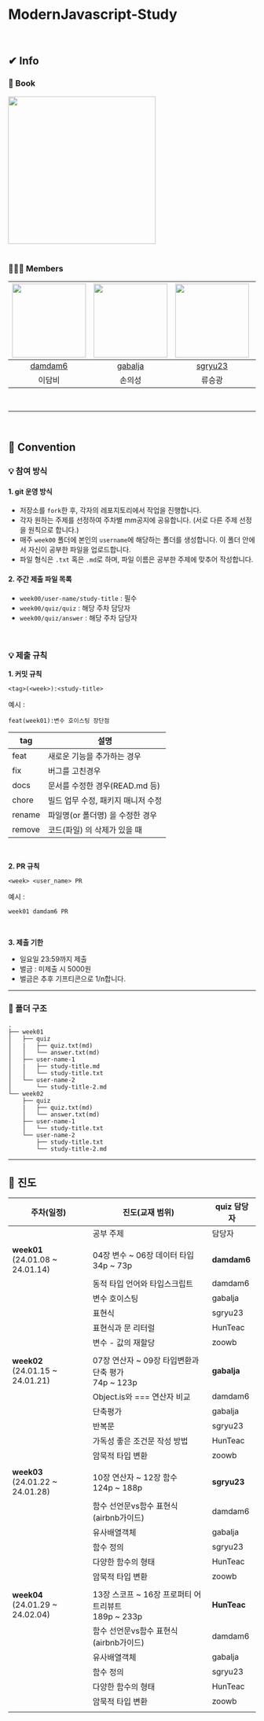 # ModernJavascript-Study
<br>

## ✔ Info

### 📕 Book

<img src="https://github.com/damdam6/ModernJavascript-Study/assets/47710007/9aba00f7-f3cd-46e2-b0b8-88edbe827002" width="300">
<br>
<br>

### 🧑‍🤝‍🧑 Members

|<img src="https://avatars.githubusercontent.com/u/47710007?v=4" width="150"> |<img src="https://avatars.githubusercontent.com/u/80046476?v=4"  width="150">|<img src="https://avatars.githubusercontent.com/u/139521783?v=4"  width="150">| <img src="https://avatars.githubusercontent.com/u/135293451?v=4" width="150">| <img src="https://avatars.githubusercontent.com/u/73322485?v=4" width="150"> |
|:---:|:---:|:---:|:---:|:---:|
|[damdam6](https://github.com/damdam6)|[gabalja](https://github.com/gabalja) | [sgryu23](https://github.com/sgryu23) | [HunTeac](https://github.com/HunTeac) |[zoowb](https://github.com/zoowb) |
|이담비|손의성|류승광|한재훈|최지우|

<br>

---
<br>


## 📢 Convention

### 💡 참여 방식

#### 1. git 운영 방식
- 저장소를 `fork`한 후, 각자의 레포지토리에서 작업을 진행합니다.
- 각자 원하는 주제를 선정하여 주차별 mm공지에 공유합니다. (서로 다른 주제 선정을 원칙으로 합니다.)
- 매주 `week00` 폴더에 본인의 `username`에 해당하는 폴더를 생성합니다. 이 폴더 안에서 자신이 공부한 파일을 업로드합니다.
- 파일 형식은 `.txt` 혹은 `.md`로 하며, 파일 이름은 공부한 주제에 맞추어 작성합니다.

#### 2. 주간 제출 파일 목록 <br>
- `week00/user-name/study-title` : 필수
- `week00/quiz/quiz` : 해당 주차 담당자
- `week00/quiz/answer` : 해당 주차 담당자
<br>


### 💡 제출 규칙

**1. 커밋 규칙**
```
<tag>(<week>):<study-title>
```
예시 :
``` 
feat(week01):변수 호이스팅 장단점
```
|tag | 설명 |
|---|---|
| feat | 새로운 기능을 추가하는 경우 | 
fix | 버그를 고친경우
docs | 문서를 수정한 경우(READ.md 등)
chore | 빌드 업무 수정, 패키지 매니저 수정
rename | 파일명(or 폴더명) 을 수정한 경우
remove | 코드(파일) 의 삭제가 있을 때

<br>

**2. PR 규칙**

```
<week> <user_name> PR
```
예시 :
``` 
week01 damdam6 PR
```
<br>

**3. 제출 기한**
  * 일요일 23:59까지 제출
  * 벌금 : 미제출 시 5000원
  * 벌금은 추후 기프티콘으로 1/n합니다.
    <br>
***

### 🔎 폴더 구조

 ```
 .
 ├── week01
 │   ├── quiz
 │   |   ├── quiz.txt(md)
 │   │   └── answer.txt(md)
 │   ├── user-name-1
 │   |   ├── study-title.md
 │   │   └── study-title.txt
 │   └── user-name-2
 │       └── study-title-2.md
 └── week02
     ├── quiz
     |   ├── quiz.txt(md)
     │   └── answer.txt(md)
     ├── user-name-1
     │   └── study-title.txt
     └── user-name-2
         ├── study-title.txt
         └── study-title-2.md
 ```

***

## 📢 진도

| 주차(일정) | 진도(교재 범위) | quiz 담당자 |
|---|---|---|
|  | 공부 주제 | 담당자 |
||||
|**week01**<br>(24.01.08 ~ 24.01.14)|04장 변수 ~ 06장 데이터 타입 <br> 34p ~ 73p|**damdam6**|
||동적 타입 언어와 타입스크립트|damdam6|
|| 변수 호이스팅 |gabalja|
||표현식|sgryu23|
||표현식과 문 리터럴 |HunTeac|
||변수 - 값의 재할당|zoowb|
||||
|**week02**<br>(24.01.15 ~ 24.01.21)|07장 연산자 ~ 09장 타입변환과 단축 평가 <br> 74p ~ 123p|**gabalja**|
||Object.is와 === 연산자 비교|damdam6|
||단축평가|gabalja|
||반복문|sgryu23|
||가독성 좋은 조건문 작성 방법|HunTeac|
||암묵적 타입 변환|zoowb|
||||
|**week03**<br>(24.01.22 ~ 24.01.28)|10장 연산자 ~ 12장 함수 <br> 124p ~ 188p|**sgryu23**|
||함수 선언문vs함수 표현식(airbnb가이드)|damdam6|
||유사배열객체|gabalja|
||함수 정의|sgryu23|
||다양한 함수의 형태|HunTeac|
||암묵적 타입 변환|zoowb|
||||
|**week04**<br>(24.01.29 ~ 24.02.04)|13장 스코프 ~ 16장 프로퍼티 어트리뷰트 <br> 189p ~ 233p|**HunTeac**|
||함수 선언문vs함수 표현식(airbnb가이드)|damdam6|
||유사배열객체|gabalja|
||함수 정의|sgryu23|
||다양한 함수의 형태|HunTeac|
||암묵적 타입 변환|zoowb|
||||
